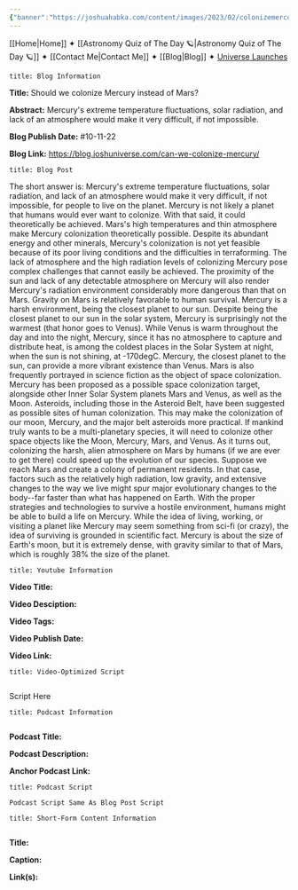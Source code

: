 ```yaml
---
{"banner":"https://joshuahabka.com/content/images/2023/02/colonizemercuryovermarsheader-2--1-.webp","banner_x":0.5,"dg-publish":true,"permalink":"/blog/should-we-colonize-mercury-instead-of-mars/","dgPassFrontmatter":true,"noteIcon":"","created":"","updated":""}
---
```




<div class="transclusion internal-embed is-loaded"><div class="markdown-embed">



[[Home\|Home]] ✦ [[Astronomy Quiz of The Day 🪐\|Astronomy Quiz of The Day 🪐]] ✦ [[Contact Me\|Contact Me]] ✦ [[Blog\|Blog]] ✦ [Universe Launches](https://stardashusa.com/)


</div></div>


```ad-info
title: Blog Information
```

**Title:** Should we colonize Mercury instead of Mars?

**Abstract:** Mercury's extreme temperature fluctuations, solar radiation, and lack of an atmosphere would make it very difficult, if not impossible.

**Blog Publish Date:** #10-11-22

**Blog Link:** https://blog.joshuniverse.com/can-we-colonize-mercury/

```ad-abstract
title: Blog Post
```

The short answer is: Mercury's extreme temperature fluctuations, solar radiation, and lack of an atmosphere would make it very difficult, if not impossible, for people to live on the planet. Mercury is not likely a planet that humans would ever want to colonize.
With that said, it could theoretically be achieved. Mars's high temperatures and thin atmosphere make Mercury colonization theoretically possible. Despite its abundant energy and other minerals, Mercury's colonization is not yet feasible because of its poor living conditions and the difficulties in terraforming.
The lack of atmosphere and the high radiation levels of colonizing Mercury pose complex challenges that cannot easily be achieved. The proximity of the sun and lack of any detectable atmosphere on Mercury will also render Mercury's radiation environment considerably more dangerous than that on Mars. Gravity on Mars is relatively favorable to human survival. Mercury is a harsh environment, being the closest planet to our sun.
Despite being the closest planet to our sun in the solar system, Mercury is surprisingly not the warmest (that honor goes to Venus). While Venus is warm throughout the day and into the night, Mercury, since it has no atmosphere to capture and distribute heat, is among the coldest places in the Solar System at night, when the sun is not shining, at -170degC. Mercury, the closest planet to the sun, can provide a more vibrant existence than Venus.
Mars is also frequently portrayed in science fiction as the object of space colonization. Mercury has been proposed as a possible space colonization target, alongside other Inner Solar System planets Mars and Venus, as well as the Moon. Asteroids, including those in the Asteroid Belt, have been suggested as possible sites of human colonization.
This may make the colonization of our moon, Mercury, and the major belt asteroids more practical. If mankind truly wants to be a multi-planetary species, it will need to colonize other space objects like the Moon, Mercury, Mars, and Venus.
As it turns out, colonizing the harsh, alien atmosphere on Mars by humans (if we are ever to get there) could speed up the evolution of our species. Suppose we reach Mars and create a colony of permanent residents. In that case, factors such as the relatively high radiation, low gravity, and extensive changes to the way we live might spur major evolutionary changes to the body--far faster than what has happened on Earth. With the proper strategies and technologies to survive a hostile environment, humans might be able to build a life on Mercury.
While the idea of living, working, or visiting a planet like Mercury may seem something from sci-fi (or crazy), the idea of surviving is grounded in scientific fact. Mercury is about the size of Earth's moon, but it is extremely dense, with gravity similar to that of Mars, which is roughly 38% the size of the planet.

```ad-info
title: Youtube Information
```

**Video Title:**

**Video Desciption:**

**Video Tags:**

**Video Publish Date:**

**Video Link:**

```ad-abstract
title: Video-Optimized Script


```

Script Here

```ad-info
title: Podcast Information


```

**Podcast Title:**

**Podcast Description:**

**Anchor Podcast Link:**

```ad-info
title: Podcast Script

Podcast Script Same As Blog Post Script

```


```ad-info
title: Short-Form Content Information


```

**Title:**

**Caption:**

**Link(s):**

